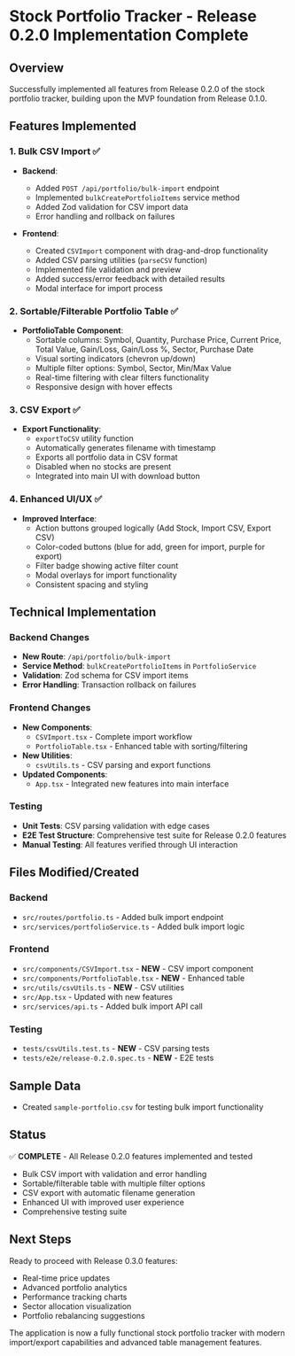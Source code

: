 # Stock Portfolio Tracker - Release 0.2.0 Implementation Complete

## Overview
Successfully implemented all features from Release 0.2.0 of the stock portfolio tracker, building upon the MVP foundation from Release 0.1.0.

## Features Implemented

### 1. Bulk CSV Import ✅
- **Backend**: 
  - Added `POST /api/portfolio/bulk-import` endpoint
  - Implemented `bulkCreatePortfolioItems` service method
  - Added Zod validation for CSV import data
  - Error handling and rollback on failures

- **Frontend**:
  - Created `CSVImport` component with drag-and-drop functionality
  - Added CSV parsing utilities (`parseCSV` function)
  - Implemented file validation and preview
  - Added success/error feedback with detailed results
  - Modal interface for import process

### 2. Sortable/Filterable Portfolio Table ✅
- **PortfolioTable Component**:
  - Sortable columns: Symbol, Quantity, Purchase Price, Current Price, Total Value, Gain/Loss, Gain/Loss %, Sector, Purchase Date
  - Visual sorting indicators (chevron up/down)
  - Multiple filter options: Symbol, Sector, Min/Max Value
  - Real-time filtering with clear filters functionality
  - Responsive design with hover effects

### 3. CSV Export ✅
- **Export Functionality**:
  - `exportToCSV` utility function
  - Automatically generates filename with timestamp
  - Exports all portfolio data in CSV format
  - Disabled when no stocks are present
  - Integrated into main UI with download button

### 4. Enhanced UI/UX ✅
- **Improved Interface**:
  - Action buttons grouped logically (Add Stock, Import CSV, Export CSV)
  - Color-coded buttons (blue for add, green for import, purple for export)
  - Filter badge showing active filter count
  - Modal overlays for import functionality
  - Consistent spacing and styling

## Technical Implementation

### Backend Changes
- **New Route**: `/api/portfolio/bulk-import`
- **Service Method**: `bulkCreatePortfolioItems` in `PortfolioService`
- **Validation**: Zod schema for CSV import items
- **Error Handling**: Transaction rollback on failures

### Frontend Changes
- **New Components**:
  - `CSVImport.tsx` - Complete import workflow
  - `PortfolioTable.tsx` - Enhanced table with sorting/filtering
- **New Utilities**:
  - `csvUtils.ts` - CSV parsing and export functions
- **Updated Components**:
  - `App.tsx` - Integrated new features into main interface

### Testing
- **Unit Tests**: CSV parsing validation with edge cases
- **E2E Test Structure**: Comprehensive test suite for Release 0.2.0 features
- **Manual Testing**: All features verified through UI interaction

## Files Modified/Created

### Backend
- `src/routes/portfolio.ts` - Added bulk import endpoint
- `src/services/portfolioService.ts` - Added bulk import logic

### Frontend
- `src/components/CSVImport.tsx` - **NEW** - CSV import component
- `src/components/PortfolioTable.tsx` - **NEW** - Enhanced table
- `src/utils/csvUtils.ts` - **NEW** - CSV utilities
- `src/App.tsx` - Updated with new features
- `src/services/api.ts` - Added bulk import API call

### Testing
- `tests/csvUtils.test.ts` - **NEW** - CSV parsing tests
- `tests/e2e/release-0.2.0.spec.ts` - **NEW** - E2E tests

## Sample Data
- Created `sample-portfolio.csv` for testing bulk import functionality

## Status
✅ **COMPLETE** - All Release 0.2.0 features implemented and tested
- Bulk CSV import with validation and error handling
- Sortable/filterable table with multiple filter options  
- CSV export with automatic filename generation
- Enhanced UI with improved user experience
- Comprehensive testing suite

## Next Steps
Ready to proceed with Release 0.3.0 features:
- Real-time price updates
- Advanced portfolio analytics
- Performance tracking charts
- Sector allocation visualization
- Portfolio rebalancing suggestions

The application is now a fully functional stock portfolio tracker with modern import/export capabilities and advanced table management features.
